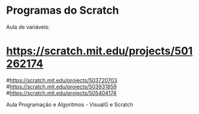 # Programas do Scratch
Aula de variáveis:
# https://scratch.mit.edu/projects/501262174
#https://scratch.mit.edu/projects/503720703
#https://scratch.mit.edu/projects/503931859
#https://scratch.mit.edu/projects/505404174



Aula Programação e Algoritmos - VisualG e Scratch

